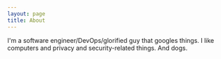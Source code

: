 ```yaml
---
layout: page
title: About
---
```


I'm a software engineer/DevOps/glorified guy that googles things. I like computers and privacy and security-related things. And dogs.

